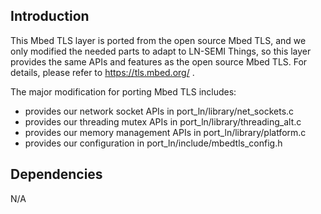 ## Introduction
This Mbed TLS layer is ported from the open source Mbed TLS, and we only modified the needed parts
to adapt to LN-SEMI Things, so this layer provides the same APIs and features as the open source
Mbed TLS. For details, please refer to https://tls.mbed.org/ .

The major modification for porting Mbed TLS includes:
- provides our network socket APIs in port_ln/library/net_sockets.c
- provides our threading mutex APIs in port_ln/library/threading_alt.c
- provides our memory management APIs in port_ln/library/platform.c
- provides our configuration in port_ln/include/mbedtls_config.h

## Dependencies
N/A

